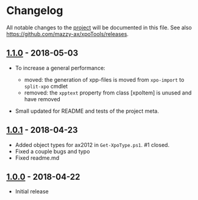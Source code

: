 # Changelog

All notable changes to the [project](https://github.com/mazzy-ax/xpoTools) will be documented in this file. See also <https://github.com/mazzy-ax/xpoTools/releases>.

## [1.1.0](https://github.com/mazzy-ax/xpoTools/compare/1.0.1...1.1.0) - 2018-05-03

* To increase a general performance:
  * moved: the generation of xpp-files is moved from `xpo-import` to `split-xpo` cmdlet
  * removed: the `xpptext` property from class [xpoItem] is unused and have removed

* Small updated for README and tests of the project meta.

## [1.0.1](https://github.com/mazzy-ax/xpoTools/compare/1.0.0...1.0.1) - 2018-04-23

* Added object types for ax2012 in `Get-XpoType.ps1`. #1 closed.
* Fixed a couple bugs and typo
* Fixed readme.md

## [1.0.0](https://github.com/mazzy-ax/xpoTools/compare/1.0.0...master) - 2018-04-22

* Initial release
